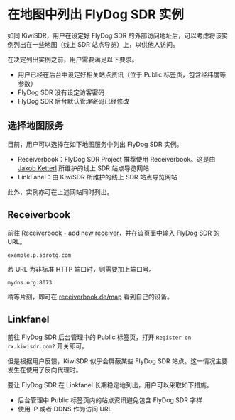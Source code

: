 # 在地图中列出 FlyDog SDR 实例

如同 KiwiSDR，用户在设定好 FlyDog SDR 的外部访问地址后，可以考虑将该实例列出在一些地图（线上 SDR 站点导览）上，以供他人访问。

在决定列出实例之前，用户需要满足以下要求。

 - 用户已经在后台中设定好相关站点资讯（位于 Public 标签页，包含经纬度等参数）
 - FlyDog SDR 没有设定访客密码
 - FlyDog SDR 后台默认管理密码已经修改

## 选择地图服务

目前，用户可以选择在如下地图服务中列出 FlyDog SDR 实例。

 - Receiverbook：FlyDog SDR Project 推荐使用 Receiverbook。这是由 [Jakob Ketterl](https://github.com/jketterl) 所维护的线上 SDR 站点导览网站
 - LinkFanel：由 KiwiSDR 所维护的线上 SDR 站点导览网站

此外，实例亦可在上述网站同时列出。

## Receiverbook

前往 [Receiverbook - add new receiver](https://www.receiverbook.de/receivers/new)，并在该页面中输入 FlyDog SDR 的 URL。

```
example.p.sdrotg.com
```

若 URL 为非标准 HTTP 端口时，则需要加上端口号。

```
mydns.org:8073
```

稍等片刻，即可在 [receiverbook.de/map](https://www.receiverbook.de/map) 看到自己的设备。

## Linkfanel

前往 FlyDog SDR 后台管理中的 Public 标签页，打开 `Register on rx.kiwisdr.com?` 开关即可。

但是根据用户反馈，KiwiSDR 似乎会屏蔽某些 FlyDog SDR 站点。这一情况主要发生在使用了反向代理时。

要让 FlyDog SDR 在 Linkfanel 长期稳定地列出，用户可以采取如下措施。

 - 后台管理中 Public 标签页内的站点资讯避免包含 FlyDog SDR 字样
 - 使用 IP 或者 DDNS 作为访问 URL